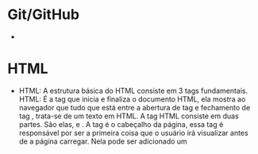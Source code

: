 # Git/GitHub

-  

# HTML

- HTML: A estrutura básica do HTML consiste em 3 tags fundamentais. 
HTML: É a tag que inicia e finaliza o documento HTML, ela mostra ao navegador que tudo que está entre a abertura de tag <HTML> e fechamento de tag </HTML>, trata-se de um texto em HTML.
A tag HTML consiste em duas partes. São elas, <head></head> e <body></body>.
A tag <head> é o cabeçalho da página, essa tag é responsável por ser a primeira coisa que o usuário irá visualizar antes de a página carregar. Nela pode ser adicionado um <title> que é o título da sua página que é mostrado na aba do navegador
A tag <body> é o corpo da página, aquilo que vai ser mostrado ao usuário dentro da página HTML.
  
 - Tags: É uma ferramenta utilizada para informar ao navegador que tipo de estrutura está sendo construída. As tags possuem atributos que podem ser globais ou específicas para cada Tag.
  
 - Textos: Textos podem ser divididos em títulos que vão da tag <h1> até <h6>.
 - Listas ordenadas e não ordenadas: As <ol> e <ul> são tags utilizadas para criar listas, serjam elas em uma sequência numérica ou apenas listadas em sequência sem numeração. As listas podem ser utilizadas também para criar menus interativos
 
 - Links: Link significa ligação, e no HTML é utilizada a tag <a> para adicionar um link. 
  
# CSS

- 

# JavaScript

- 
